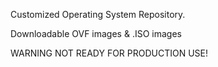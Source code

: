 Customized Operating System Repository.

Downloadable OVF images & .ISO images

WARNING NOT READY FOR PRODUCTION USE!
